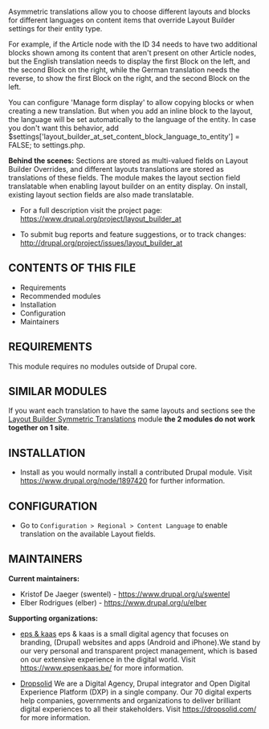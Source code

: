 Asymmetric translations allow you to choose different layouts and blocks for
different languages on content items that override Layout Builder settings for
their entity type.

For example, if the Article node with the ID 34 needs to have two additional
blocks shown among its content that aren't present on other Article nodes, but
the English translation needs to display the first Block on the left, and the
second Block on the right, while the German translation needs the reverse, to
show the first Block on the right, and the second Block on the left.

You can configure 'Manage form display' to allow copying blocks or when creating
a new translation. But when you add an inline block to the layout, the language
will be set automatically to the language of the entity. In case you don't want
this behavior,
add $settings['layout_builder_at_set_content_block_language_to_entity'] = FALSE;
to settings.php.

 **Behind the scenes:**
 Sections are stored as multi-valued fields on Layout Builder Overrides, and
 different layouts translations are stored as translations of these fields. The
 module makes the layout section field translatable when enabling layout builder
 on an entity display. On install, existing layout section fields are also made
 translatable.

 * For a full description visit the project page:
    https://www.drupal.org/project/layout_builder_at

 * To submit bug reports and feature suggestions, or to track changes:
    http://drupal.org/project/issues/layout_builder_at

## CONTENTS OF THIS FILE

 * Requirements
 * Recommended modules
 * Installation
 * Configuration
 * Maintainers

## REQUIREMENTS

This module requires no modules outside of Drupal core.


## SIMILAR MODULES

If you want each translation to have the same layouts and sections see the
[Layout Builder Symmetric Translations](https://www.drupal.org/project/layout_builder_st)
module **the 2 modules do not work together on 1 site**.


## INSTALLATION

 * Install as you would normally install a contributed Drupal module.
   Visit https://www.drupal.org/node/1897420 for further information.


## CONFIGURATION

- Go to `Configuration > Regional > Content Language` to enable translation on
the available Layout fields.


## MAINTAINERS

 **Current maintainers:**
  * Kristof De Jaeger (swentel) - https://www.drupal.org/u/swentel
  * Elber Rodrigues (elber) - https://www.drupal.org/u/elber

 **Supporting organizations:**
  * [eps & kaas](https://www.drupal.org/eps-kaas)
    eps & kaas is a small digital agency that focuses on branding, (Drupal)
    websites and apps (Android and iPhone).We stand by our very personal and
    transparent project management, which is based on our extensive experience
    in the digital world. Visit https://www.epsenkaas.be/ for more information.

 * [Dropsolid](https://www.drupal.org/dropsolid)
    We are a Digital Agency, Drupal integrator and Open Digital Experience
    Platform (DXP) in a single company. Our 70 digital experts help companies,
    governments and organizations to deliver brilliant digital experiences to
    all their stakeholders. Visit https://dropsolid.com/ for more information.
